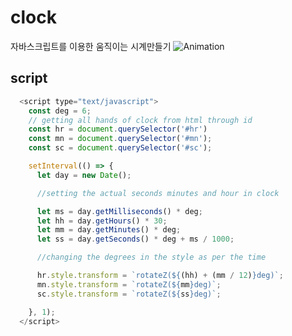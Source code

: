 # clock
자바스크립트를 이용한 움직이는 시계만들기
![Animation](https://github.com/jung-chaewon/clock/assets/131144717/c2f8c21f-e660-473d-8017-f010cc4d751d)

## script
```javascript
  <script type="text/javascript">
    const deg = 6;
    // getting all hands of clock from html through id
    const hr = document.querySelector('#hr')
    const mn = document.querySelector('#mn');
    const sc = document.querySelector('#sc');

    setInterval(() => {
      let day = new Date();

      //setting the actual seconds minutes and hour in clock

      let ms = day.getMilliseconds() * deg;
      let hh = day.getHours() * 30;
      let mm = day.getMinutes() * deg;
      let ss = day.getSeconds() * deg + ms / 1000;

      //changing the degrees in the style as per the time

      hr.style.transform = `rotateZ(${(hh) + (mm / 12)}deg)`;
      mn.style.transform = `rotateZ(${mm}deg)`;
      sc.style.transform = `rotateZ(${ss}deg)`;

    }, 1);
  </script>
```

